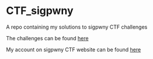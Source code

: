 # CTF_sigpwny
A repo containing my solutions to sigpwny CTF challenges

The challenges can be found [here](https://ctf.sigpwny.com/challenges)

My account on sigpwny CTF website can be found [here](https://ctf.sigpwny.com/users/733)
